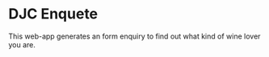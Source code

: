 # DJC Enquete

This web-app generates an form enquiry to find out what kind of wine lover you are. 

